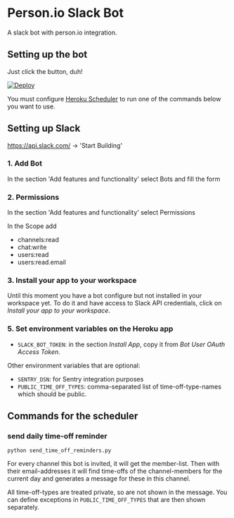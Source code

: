 # Person.io Slack Bot

A slack bot with person.io integration.

## Setting up the bot

Just click the button, duh!

[![Deploy](https://www.herokucdn.com/deploy/button.svg)](https://heroku.com/deploy?template=https://github.com/Thermondo/personio-slack-bot)

You must configure [Heroku Scheduler](https://devcenter.heroku.com/articles/scheduler) to run one of the commands below you want to use.

## Setting up Slack

https://api.slack.com/
-> 'Start Building'

### 1. Add Bot

In the section 'Add features and functionality' select Bots and fill the form

### 2. Permissions

In the section 'Add features and functionality' select Permissions

In the Scope add

* channels:read
* chat:write
* users:read
* users:read.email

### 3. Install your app to your workspace

Until this moment you have a bot configure but not installed in your workspace yet.
To do it and have access to Slack API credentials, click on _Install your app to your workspace_.

### 5. Set environment variables on the Heroku app

* `SLACK_BOT_TOKEN`: in the section _Install App_, copy it from _Bot User OAuth Access Token_.

Other environment variables that are optional:

* `SENTRY_DSN`: for Sentry integration purposes
* `PUBLIC_TIME_OFF_TYPES`: comma-separated list of time-off-type-names which should be public.

## Commands for the scheduler

### send daily time-off reminder

`python send_time_off_reminders.py`

For every channel this bot is invited, it will get the member-list.
Then with their email-addresses it will find time-offs of the channel-members for the current day and generates a message for these in this channel.

All time-off-types are treated private, so are not shown in the message. You can define exceptions in `PUBLIC_TIME_OFF_TYPES` that are then shown separately.
